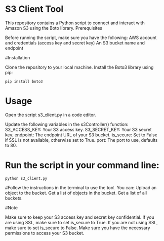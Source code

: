 # S3 Client Tool

This repository contains a Python script to connect and interact with Amazon S3 using the Boto library.
Prerequisites

Before running the script, make sure you have the following:
AWS account and credentials (access key and secret key)
An S3 bucket name and endpoint

#Installation

Clone the repository to your local machine.
Install the Boto3 library using pip:

```pip install boto3```

# Usage

Open the script s3_client.py in a code editor.

Update the following variables in the s3Controller() function:
S3_ACCESS_KEY: Your S3 access key.
S3_SECRET_KEY: Your S3 secret key.
endpoint: The endpoint URL of your S3 bucket.
is_secure: Set to False if SSL is not available, otherwise set to True.
port: The port to use, defaults to 80.

# Run the script in your command line:

```python s3_client.py```

#Follow the instructions in the terminal to use the tool. You can:
Upload an object to the bucket.
Get a list of objects in the bucket.
Get a list of all buckets.

#Note

Make sure to keep your S3 access key and secret key confidential.
If you are using SSL, make sure to set is_secure to True.
If you are not using SSL, make sure to set is_secure to False.
Make sure you have the necessary permissions to access your S3 bucket.
